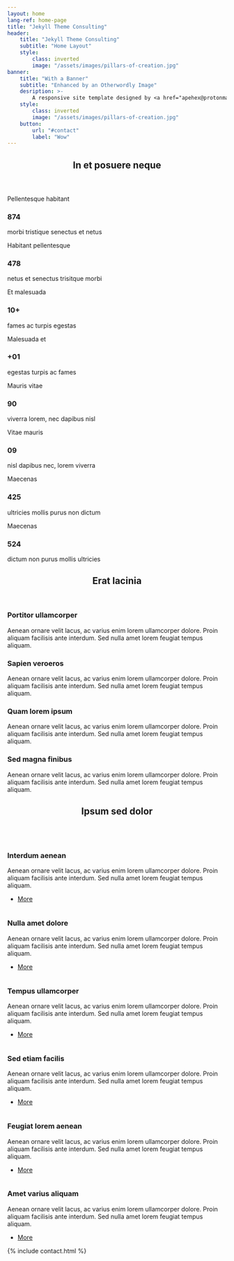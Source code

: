 ```yaml
---
layout: home
lang-ref: home-page
title: "Jekyll Theme Consulting"
header:
    title: "Jekyll Theme Consulting"
    subtitle: "Home Layout"
    style:
        class: inverted
        image: "/assets/images/pillars-of-creation.jpg"
banner:
    title: "With a Banner"
    subtitle: "Enhanced by an Otherwordly Image"
    desription: >-
        A responsive site template designed by <a href="apehex@protonmail.com">DM</a> for <a href="https://github.com/apehex">apehex</a>.<br />It’s responsive, built on HTML5/CSS3, and entirely free<br />under the <a href="https://github.com/apehex/jekyll-theme-consulting/blob/master/LICENSE">Creative Commons license</a>.
    style:
        class: inverted
        image: "/assets/images/pillars-of-creation.jpg"
    button:
        url: "#contact"
        label: "Wow"
---
```

<!-- Section -->
<section>
    <header class="major">
        <h2>In et posuere neque</h2>
    </header>
    <div class="facts row">
        <article class="col-1 col-4-medium col-12-small">
            <div class="fact-intro on"><p>Pellentesque habitant</p></div>
            <div class="fact on"><h3>874</h3></div>
            <div class="fact-outro on"><p>morbi tristique senectus et netus</p></div>
            <span class="icon fa-gem on"></span>
            <div class="fact-intro off"><p>Habitant pellentesque</p></div>
            <div class="fact off"><h3>478</h3></div>
            <div class="fact-outro off"><p>netus et senectus trisitque morbi</p></div>
            <span class="icon fa-moon off"></span>
        </article>
        <article class="col-1 col-4-medium col-12-small">
            <div class="fact-intro on"><p>Et malesuada</p></div>
            <div class="fact on"><h3>10+</h3></div>
            <div class="fact-outro on"><p>fames ac turpis egestas</p></div>
            <span class="icon fa-hand-paper on"></span>
            <div class="fact-intro off"><p>Malesuada et</p></div>
            <div class="fact off"><h3>+01</h3></div>
            <div class="fact-outro off"><p>egestas turpis ac fames</p></div>
            <span class="icon fa-hand-paper off"></span>
        </article>
        <article class="col-1 col-4-medium col-12-small">
            <div class="fact-intro on"><p>Mauris vitae</p></div>
            <div class="fact on"><h3>90</h3></div>
            <div class="fact-outro on"><p>viverra lorem, nec dapibus nisl</p></div>
            <span class="icon solid fa-rocket on"></span>
            <div class="fact-intro off"><p>Vitae mauris</p></div>
            <div class="fact off"><h3>09</h3></div>
            <div class="fact-outro off"><p>nisl dapibus nec, lorem viverra</p></div>
            <span class="icon solid fa-rocket off"></span>
        </article>
        <article class="col-1 col-4-medium col-12-small">
            <div class="fact-intro on"><p>Maecenas</p></div>
            <div class="fact on"><h3>425</h3></div>
            <div class="fact-outro on"><p>ultricies mollis purus non dictum</p></div>
            <span class="icon brands fa-canadian-maple-leaf on"></span>
            <div class="fact-intro off"><p>Maecenas</p></div>
            <div class="fact off"><h3>524</h3></div>
            <div class="fact-outro off"><p>dictum non purus mollis ultricies</p></div>
            <span class="icon brands fa-canadian-maple-leaf off"></span>
        </article>
    </div>
</section>

<!-- Section -->
<section class="inverted">
    <header class="major">
        <h2>Erat lacinia</h2>
    </header>
    <div class="features">
        <article>
            <span class="icon fa-gem"></span>
            <div class="content">
                <h3>Portitor ullamcorper</h3>
                <p>Aenean ornare velit lacus, ac varius enim lorem ullamcorper dolore. Proin aliquam facilisis ante interdum. Sed nulla amet lorem feugiat tempus aliquam.</p>
            </div>
        </article>
        <article>
            <span class="icon solid fa-paper-plane"></span>
            <div class="content">
                <h3>Sapien veroeros</h3>
                <p>Aenean ornare velit lacus, ac varius enim lorem ullamcorper dolore. Proin aliquam facilisis ante interdum. Sed nulla amet lorem feugiat tempus aliquam.</p>
            </div>
        </article>
        <article>
            <span class="icon solid fa-rocket"></span>
            <div class="content">
                <h3>Quam lorem ipsum</h3>
                <p>Aenean ornare velit lacus, ac varius enim lorem ullamcorper dolore. Proin aliquam facilisis ante interdum. Sed nulla amet lorem feugiat tempus aliquam.</p>
            </div>
        </article>
        <article>
            <span class="icon solid fa-signal"></span>
            <div class="content">
                <h3>Sed magna finibus</h3>
                <p>Aenean ornare velit lacus, ac varius enim lorem ullamcorper dolore. Proin aliquam facilisis ante interdum. Sed nulla amet lorem feugiat tempus aliquam.</p>
            </div>
        </article>
    </div>
</section>

<!-- Section -->
<section>
    <header class="major">
        <h2>Ipsum sed dolor</h2>
    </header>
    <div class="posts">
        <article>
            <a href="#" class="image"><img src="{{ 'assets/images/pic01.jpg' | absolute_url }}" alt="" /></a>
            <h3>Interdum aenean</h3>
            <p>Aenean ornare velit lacus, ac varius enim lorem ullamcorper dolore. Proin aliquam facilisis ante interdum. Sed nulla amet lorem feugiat tempus aliquam.</p>
            <ul class="actions">
                <li><a href="#" class="button">More</a></li>
            </ul>
        </article>
        <article>
            <a href="#" class="image"><img src="{{ 'assets/images/pic02.jpg' | absolute_url }}" alt="" /></a>
            <h3>Nulla amet dolore</h3>
            <p>Aenean ornare velit lacus, ac varius enim lorem ullamcorper dolore. Proin aliquam facilisis ante interdum. Sed nulla amet lorem feugiat tempus aliquam.</p>
            <ul class="actions">
                <li><a href="#" class="button">More</a></li>
            </ul>
        </article>
        <article>
            <a href="#" class="image"><img src="{{ 'assets/images/pic03.jpg' | absolute_url }}" alt="" /></a>
            <h3>Tempus ullamcorper</h3>
            <p>Aenean ornare velit lacus, ac varius enim lorem ullamcorper dolore. Proin aliquam facilisis ante interdum. Sed nulla amet lorem feugiat tempus aliquam.</p>
            <ul class="actions">
                <li><a href="#" class="button">More</a></li>
            </ul>
        </article>
        <article>
            <a href="#" class="image"><img src="{{ 'assets/images/pic04.jpg' | absolute_url }}" alt="" /></a>
            <h3>Sed etiam facilis</h3>
            <p>Aenean ornare velit lacus, ac varius enim lorem ullamcorper dolore. Proin aliquam facilisis ante interdum. Sed nulla amet lorem feugiat tempus aliquam.</p>
            <ul class="actions">
                <li><a href="#" class="button">More</a></li>
            </ul>
        </article>
        <article>
            <a href="#" class="image"><img src="{{ 'assets/images/pic05.jpg' | absolute_url }}" alt="" /></a>
            <h3>Feugiat lorem aenean</h3>
            <p>Aenean ornare velit lacus, ac varius enim lorem ullamcorper dolore. Proin aliquam facilisis ante interdum. Sed nulla amet lorem feugiat tempus aliquam.</p>
            <ul class="actions">
                <li><a href="#" class="button">More</a></li>
            </ul>
        </article>
        <article>
            <a href="#" class="image"><img src="{{ 'assets/images/pic06.jpg' | absolute_url }}" alt="" /></a>
            <h3>Amet varius aliquam</h3>
            <p>Aenean ornare velit lacus, ac varius enim lorem ullamcorper dolore. Proin aliquam facilisis ante interdum. Sed nulla amet lorem feugiat tempus aliquam.</p>
            <ul class="actions">
                <li><a href="#" class="button">More</a></li>
            </ul>
        </article>
    </div>
</section>

{% include contact.html %}
